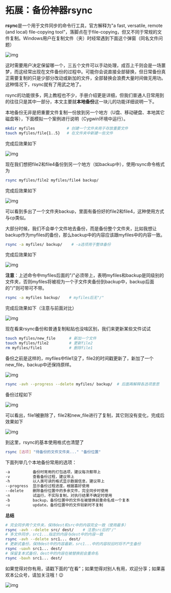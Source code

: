 # 拓展：备份神器rsync

**rsync**是一个用于文件同步的命令行工具，官方解释为"a fast, versatile, remote (and local) file-copying tool"，落脚点在于file-copying，但又不同于常规的文件复制。Windows用户在复制文件（夹）时经常遇到下面这个弹窗（同名文件问题）

![img](image/拓展：备份神器rsync01.webp)

这时需要用户决定保留哪一个，三五个文件可以手动处理，成百上千则会是一场噩梦，而这经常出现在文件备份的过程中。可能你会说直接全部替换，但日常备份真正需要复制的只是少部分改动或新加的文件，全部替换会浪费大量时间做无用功。这种情况下，rsync就有了用武之地了。

rsync的功能很多，网上教程也不少，手册介绍更是详细，但我们普通人日常用到的往往只是其中一部分，本文主要就**本地备份**这一块儿的功能详细说明一下。

本地备份无非是把重要文件复制一份放到另一个地方（U盘、移动硬盘、本地其它磁盘等），下面模拟一个案例进行说明（Cygwin环境中运行）。

```bash
mkdir myfiles              # 创建一个文件夹用于存放重要文件
touch myfiles/file{1..5}   # 在文件夹中新建一些文件
```

完成后效果如下

![img](image/拓展：备份神器rsync02.webp)

现在我们想把file2和file4备份到另一个地方（如backup中），使用rsync命令格式为

```bash
rsync myfiles/file2 myfiles/file4 backup/
```

完成后效果如下

![img](image/拓展：备份神器rsync03.webp)

可以看到多出了一个文件夹backup，里面有备份好的file2和file4，这种使用方式与cp类似。

大部分时候，我们不会单个文件地去备份，而是备份整个文件夹，比如我想让backup作为myfiles的备份，那么backup中的内容应该跟myfiles中的内容一致。

```bash
rsync -a myfiles/ backup/    # -a选项用于整体备份
```

完成后效果如下

![img](image/拓展：备份神器rsync04.webp)

**注意**：上述命令中myfiles后面的"/"必须带上，表明myfiles和backup是同级别的文件夹，否则myfiles将被视为一个子文件夹备份到backup中，backup后面的"/"则可带可不带。

```bash
rsync -a myfiles backup/    # myfiles后无"/"
```

完成后效果如下（注意与前面对比）

![img](image/拓展：备份神器rsync05.webp)


现在看来rsync备份和普通复制粘贴也没啥区别，我们来更新某些文件试试

```bash
touch myfiles/new_file      # 新加一个文件
touch myfiles/file2         # 更新file2
rm myfiles/file1            # 删除file1
```

备份之前是这样的，myfiles中file1没了，file2的时间戳更新了，新加了一个new_file，backup中还保持原样。

![img](image/拓展：备份神器rsync06.webp)

```bash
rsync -avh --progress --delete myfiles/ backup/  # 后面再解释各选项意思
```

备份过程如下

![img](image/拓展：备份神器rsync07.webp)

可以看出，file1被删除了，file2和new_file进行了复制，其它则没有变化，完成后效果如下

![img](image/拓展：备份神器rsync08.webp)


到这里，rsync的基本使用格式也清楚了

```bash
rsync [选项] "待备份的文件文件夹..." "备份位置"
```

下面列举几个本地备份常用的选项：

```bash
-a          备份时常用的打包选项，建议每次都带上
-v          查看备份过程，建议带上
-h          以人类可读的格式显示数据信息，建议带上
--progress  显示备份过程进度，根据喜好使用
--delete    删除备份位置中的多余文件，完全同步时使用
-n          试运行，不实际复制，对执行结果不确定时使用
-b          backup，备份位置中的文件在被替换前重命名成一个复本
-u          update，备份位置中的文件较新时不复制
```



**总结**

```bash
# 完全同步两个文件夹，保持dest和src中的内容完全一致（使用最多）
rsync -avh --delete src/ dest/    # 注意src后的"/"
# 多文件同步，src1...指定的内容与dest中的内容一致
rsync -avh --delete src1... dest/    
# 更新式备份，保持dest中的内容最新，src1...中的内容较旧时将不产生备份
rsync -uavh src1... dest/
# 保留复本式备份，dest中的内容在被替换前会重命名
rsync -bavh src1... dest/
```

如果觉得对你有用，请戳下面的“在看”；如果觉得对别人有用，欢迎分享；如果喜欢本公众号，请加关注哦！:wink:


![img](image/codewater.webp)
